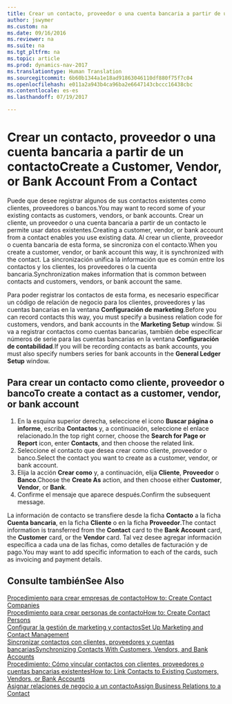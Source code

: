 ```yaml
---
title: Crear un contacto, proveedor o una cuenta bancaria a partir de un contacto
author: jswymer
ms.custom: na
ms.date: 09/16/2016
ms.reviewer: na
ms.suite: na
ms.tgt_pltfrm: na
ms.topic: article
ms.prod: dynamics-nav-2017
ms.translationtype: Human Translation
ms.sourcegitcommit: 6b60b1344a1e18ad91863046110df880f75f7c04
ms.openlocfilehash: e011a2a943b4ca96ba2e6647143cbccc16438cbc
ms.contentlocale: es-es
ms.lasthandoff: 07/19/2017

---
```

# <a name="create-a-customer-vendor-or-bank-account-from-a-contact"></a><span data-ttu-id="2671e-102">Crear un contacto, proveedor o una cuenta bancaria a partir de un contacto</span><span class="sxs-lookup"><span data-stu-id="2671e-102">Create a Customer, Vendor, or Bank Account From a Contact</span></span>
<span data-ttu-id="2671e-103">Puede que desee registrar algunos de sus contactos existentes como clientes, proveedores o bancos.</span><span class="sxs-lookup"><span data-stu-id="2671e-103">You may want to record some of your existing contacts as customers, vendors, or bank accounts.</span></span> <span data-ttu-id="2671e-104">Crear un cliente, un proveedor o una cuenta bancaria a partir de un contacto le permite usar datos existentes.</span><span class="sxs-lookup"><span data-stu-id="2671e-104">Creating a customer, vendor, or bank account from a contact enables you use existing data.</span></span> <span data-ttu-id="2671e-105">Al crear un cliente, proveedor o cuenta bancaria de esta forma, se sincroniza con el contacto.</span><span class="sxs-lookup"><span data-stu-id="2671e-105">When you create a customer, vendor, or bank account this way, it is synchronized with the contact.</span></span> <span data-ttu-id="2671e-106">La sincronización unifica la información que es común entre los contactos y los clientes, los proveedores o la cuenta bancaria.</span><span class="sxs-lookup"><span data-stu-id="2671e-106">Synchronization makes information that is common between contacts and customers, vendors, or bank account the same.</span></span>

<span data-ttu-id="2671e-107">Para poder registrar los contactos de esta forma, es necesario especificar un código de relación de negocio para los clientes, proveedores y las cuentas bancarias en la ventana **Configuración de marketing**.</span><span class="sxs-lookup"><span data-stu-id="2671e-107">Before you can record contacts this way, you must specify a business relation code for customers, vendors, and bank accounts in the **Marketing Setup** window.</span></span> <span data-ttu-id="2671e-108">Si va a registrar contactos como cuentas bancarias, también debe especificar números de serie para las cuentas bancarias en la ventana **Configuración de contabilidad**.</span><span class="sxs-lookup"><span data-stu-id="2671e-108">If you will be recording contacts as bank accounts, you must also specify numbers series for bank accounts in the **General Ledger Setup** window.</span></span>

## <a name="to-create-a-contact-as-a-customer-vendor-or-bank-account"></a><span data-ttu-id="2671e-109">Para crear un contacto como cliente, proveedor o banco</span><span class="sxs-lookup"><span data-stu-id="2671e-109">To create a contact as a customer, vendor, or bank account</span></span>
1. <span data-ttu-id="2671e-110">En la esquina superior derecha, seleccione el icono **Buscar página o informe**, escriba **Contactos** y, a continuación, seleccione el enlace relacionado.</span><span class="sxs-lookup"><span data-stu-id="2671e-110">In the top right corner, choose the **Search for Page or Report** icon, enter **Contacts**, and then choose the related link.</span></span>
2. <span data-ttu-id="2671e-111">Seleccione el contacto que desea crear como cliente, proveedor o banco.</span><span class="sxs-lookup"><span data-stu-id="2671e-111">Select the contact you want to create as a customer, vendor, or bank account.</span></span>
3. <span data-ttu-id="2671e-112">Elija la acción **Crear como** y, a continuación, elija **Cliente**, **Proveedor** o **Banco**.</span><span class="sxs-lookup"><span data-stu-id="2671e-112">Choose the **Create As** action, and then choose either **Customer**, **Vendor**, or **Bank**.</span></span>
4. <span data-ttu-id="2671e-113">Confirme el mensaje que aparece después.</span><span class="sxs-lookup"><span data-stu-id="2671e-113">Confirm the subsequent message.</span></span>

<span data-ttu-id="2671e-114">La información de contacto se transfiere desde la ficha **Contacto** a la ficha **Cuenta bancaria**, en la ficha **Cliente** o en la ficha **Proveedor**.</span><span class="sxs-lookup"><span data-stu-id="2671e-114">The contact information is transferred from the **Contact** card to the **Bank Account** card, the **Customer** card, or the **Vendor** card.</span></span> <span data-ttu-id="2671e-115">Tal vez desee agregar información específica a cada una de las fichas, como detalles de facturación y de pago.</span><span class="sxs-lookup"><span data-stu-id="2671e-115">You may want to add specific information to each of the cards, such as invoicing and payment details.</span></span>

## <a name="see-also"></a><span data-ttu-id="2671e-116">Consulte también</span><span class="sxs-lookup"><span data-stu-id="2671e-116">See Also</span></span>
[<span data-ttu-id="2671e-117">Procedimiento para crear empresas de contacto</span><span class="sxs-lookup"><span data-stu-id="2671e-117">How to: Create Contact Companies</span></span>](marketing-create-contact-companies.md)  
[<span data-ttu-id="2671e-118">Procedimiento para crear personas de contacto</span><span class="sxs-lookup"><span data-stu-id="2671e-118">How to: Create Contact Persons</span></span>](marketing-create-contact-persons.md)  
[<span data-ttu-id="2671e-119">Configurar la gestión de marketing y contactos</span><span class="sxs-lookup"><span data-stu-id="2671e-119">Set Up Marketing and Contact Management</span></span>](marketing-setup-marketing.md)  
[<span data-ttu-id="2671e-120">Sincronizar contactos con clientes, proveedores y cuentas bancarias</span><span class="sxs-lookup"><span data-stu-id="2671e-120">Synchronizing Contacts With Customers, Vendors, and Bank Accounts</span></span>](marketing-synchronize-contacts-customers-vendors-bank-accounts.md)  
[<span data-ttu-id="2671e-121">Procedimiento: Cómo vincular contactos con clientes, proveedores o cuentas bancarias existentes</span><span class="sxs-lookup"><span data-stu-id="2671e-121">How to: Link Contacts to Existing Customers, Vendors, or Bank Accounts</span></span>](marketing-how-link-contact.md)  
[<span data-ttu-id="2671e-122">Asignar relaciones de negocio a un contacto</span><span class="sxs-lookup"><span data-stu-id="2671e-122">Assign Business Relations to a Contact</span></span>](marketing-business-relations.md#assign-business-relations-to-a-contact)

